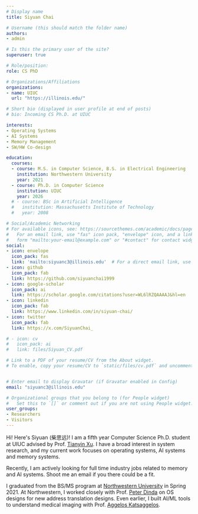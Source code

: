 ```yaml
---
# Display name
title: Siyuan Chai

# Username (this should match the folder name)
authors:
- admin

# Is this the primary user of the site?
superuser: true

# Role/position:
role: CS PhD

# Organizations/Affiliations
organizations:
- name: UIUC
  url: "https://illinois.edu/"

# Short bio (displayed in user profile at end of posts)
# bio: Incoming CS Ph.D. at UIUC

interests:
- Operating Systems
- AI Systems
- Memory Management
- SW/HW Co-design

education:
  courses:
  - course: M.S. in Computer Science, B.S. in Electrical Engineering
    institution: Northwestern University
    year: 2021 
  - course: Ph.D. in Computer Science
    institution: UIUC
    year: 2026 
  # - course: BSc in Artificial Intelligence
  #   institution: Massachusetts Institute of Technology
  #   year: 2008

# Social/Academic Networking
# For available icons, see: https://sourcethemes.com/academic/docs/page-builder/#icons
#   For an email link, use "fas" icon pack, "envelope" icon, and a link in the
#   form "mailto:your-email@example.com" or "#contact" for contact widget.
social:
- icon: envelope
  icon_pack: fas
  link: 'mailto:siyuanc3@illinois.edu'  # For a direct email link, use "mailto:test@example.org".
- icon: github
  icon_pack: fab
  link: https://github.com/siyuanchai1999
- icon: google-scholar
  icon_pack: ai
  link: https://scholar.google.com/citations?user=WL6lRZQAAAAJ&hl=en
- icon: linkedin
  icon_pack: fab
  link: https://www.linkedin.com/in/siyuan-chai/
- icon: twitter
  icon_pack: fab
  link: https://x.com/SiyuanChai_

# - icon: cv
#   icon_pack: ai
#   link: files/Siyuan_CV.pdf

# Link to a PDF of your resume/CV from the About widget.
# To enable, copy your resume/CV to `static/files/cv.pdf` and uncomment the lines below.


# Enter email to display Gravatar (if Gravatar enabled in Config)
email: "siyuanc3@illinois.edu"

# Organizational groups that you belong to (for People widget)
#   Set this to `[]` or comment out if you are not using People widget.
user_groups:
- Researchers
- Visitors
---
```


Hi! Here's Siyuan (柴思远)! I am a fifth year Computer Science Ph.D. student at UIUC advised by Prof. [Tianyin Xu](https://tianyin.github.io/). 
I have a broad interest in system research, and my current work focuses on operating systems, AI systems and memory systems.

Recently, I am actively looking for full time industry jobs related to memory and AI systems. Shoot me an email if you there could be a fit.
<!-- **I am looking for research/swe intern positions for summer 2024.** -->

<!-- At Northwestern, I worked closely with Prof. [Peter Dinda](http://pdinda.org/) in [Prescience Lab](http://plab.cs.northwestern.edu/). We focused on kernel-level development and operating system designs for new schemes of memory management. I tried out compiler research with Prof.[Simone Campanoni](https://users.cs.northwestern.edu/~simonec/); we worked to enhance compiler to produce parallel code by utilizing loop commutativity. -->
<!-- At Northwestern, I worked closely with Prof. [Peter Dinda](http://pdinda.org/) 
and Prof.[Simone Campanoni](https://users.cs.northwestern.edu/~simonec/) 
on operating system designs for new schemes of memory management
and producing parallel code with compiler. I tried out compiler research with Prof.[Simone Campanoni](https://users.cs.northwestern.edu/~simonec/); we worked to enhance compiler to produce parallel code by utilizing loop commutativity. -->

I graduated from the BS/MS program at [Northwestern University](https://www.northwestern.edu/) in Spring 2021. 
At Northwestern, I worked closely with Prof. [Peter Dinda](http://pdinda.org/) on OS designs for new address translation designs.
Even earlier, I built AI/ML tools to understand medical imaging with Prof. [Aggelos Katsaggelos](https://ivpl.northwestern.edu/people/current-members/aggelos-katsaggelos/).
<!-- Even earlier, I was also part of [Image and Video Processing Lab](https://ivpl.northwestern.edu/) led by Prof. [Aggelos Katsaggelos](https://ivpl.northwestern.edu/people/current-members/aggelos-katsaggelos/). I built AI/ML tools to understand medical imaging. -->

<!-- Before I transferred to Northwestern in 2018, I was in [Washington Univserity in St. Louis](https://wustl.edu/) where I worked with Prof. [Xuan Zhang](https://xzgroup.wustl.edu/people/xuan-silvia-zhang/) on autonomous driving simulation.  -->